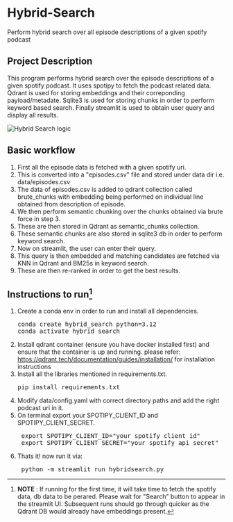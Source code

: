 # Hybrid-Search
Perform hybrid search over all episode descriptions of a given spotify podcast

## Project Description
This program performs hybrid search over the episode descriptions of a given spotify podcast. 
It uses spotipy to fetch the podcast related data.
Qdrant is used for storing embeddings and their correponding payload/metadate.
Sqlite3 is used for storing chunks in order to perform keyword based search.
Finally streamlit is used to obtain user query and display all results.

![Hybrid Search logic](https://github.com/user-attachments/assets/235f017c-b1ee-4eb0-8ab7-1c28fe234ac5)

## Basic workflow
1. First all the episode data is fetched with a given spotify uri.
2. This is converted into a "episodes.csv" file and stored under data dir i.e. data/episodes.csv
3. The data of episodes.csv is added to qdrant collection called brute_chunks with embedding being performed on individual line obtained from description of episode.
4. We then perform semantic chunking over the chunks obtained via brute force in step 3.
5. These are then stored in Qdrant as semantic_chunks collection.
6. These semantic chunks are also stored in sqlite3 db in order to perform keyword search.
7. Now on streamlit, the user can enter their query.
8. This query is then embedded and matching candidates are fetched via KNN in Qdrant and BM25s in keyword search.
9. These are then re-ranked in order to get the best results.

## Instructions to run[^1]
1. Create a conda env in order to run and install all dependencies.
   <pre>conda create hybrid_search python=3.12
   conda activate hybrid_search
2. Install qdrant container (ensure you have docker installed first) and ensure that the container is up and running.
   please refer: https://qdrant.tech/documentation/guides/installation/ for installation instructions
3. Install all the libraries mentioned in requirements.txt.
   <pre>pip install requirements.txt
4. Modify data/config.yaml with correct directory paths and add the right podcast uri in it.
5. On terminal export your SPOTIPY_CLIENT_ID and SPOTIPY_CLIENT_SECRET.
   <pre> export SPOTIPY_CLIENT_ID="your spotify client id"
    export SPOTIPY_CLIENT_SECRET="your spotify api secret"</pre>
7. Thats it! now run it via:
   <pre> python -m streamlit run hybridsearch.py</pre>
   
  [^1]: __**NOTE**__ : If running for the first time, it will take time to fetch the spotify data, db data to be perared. Please wait for "Search" button to appear in the streamlit UI. Subsequent runs should go through quicker as the Qdrant DB would already have embeddings present.
